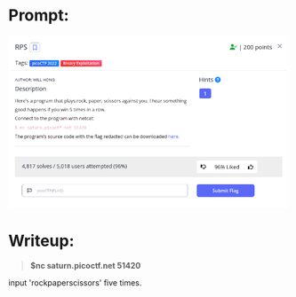 <h1>
  Prompt:
</h1>

![alt text](prompt.png)

<h1>
  Writeup:
</h1>

> **$nc saturn.picoctf.net 51420**
<p>input 'rockpaperscissors' five times.</p>
